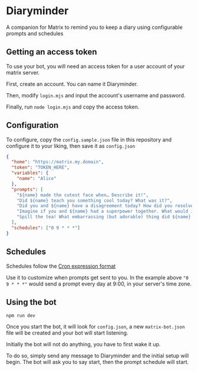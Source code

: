 # Diaryminder

A companion for Matrix to remind you to keep a diary using configurable prompts and schedules

## Getting an access token

To use your bot, you will need an access token for a user account of your matrix server.

First, create an account. You can name it Diaryminder.

Then, modify `login.mjs` and input the account's username and password.

Finally, run `node login.mjs` and copy the access token.

## Configuration

To configure, copy the `config.sample.json` file in this repository and configure it to your liking, then save it as `config.json`

```json
{
  "home": "https://matrix.my.domain",
  "token": "TOKEN_HERE",
  "variables": {
    "name": "Alice"
  },
  "prompts": [
    "${name} made the cutest face when… Describe it!",
    "Did ${name} teach you something cool today? What was it?",
    "Did you and ${name} have a disagreement today? How did you resolve it in a way that strengthened your connection?",
    "Imagine if you and ${name} had a superpower together. What would it be and what would you do?",
    "Spill the tea! What embarrassing (but adorable) thing did ${name} do?"
  ],
  "schedules": ["0 9 * * *"]
}
```

## Schedules

Schedules follow the [Cron expression format](https://crontab.cronhub.io/)

Use it to customize when prompts get sent to you. In the example above `"0 9 * * *"` would send a prompt every day at 9:00, in your server's time zone.

## Using the bot

```
npm run dev
```

Once you start the bot, it will look for `config.json`, a new `matrix-bot.json` file will be created and your bot will start listening.

Initially the bot will not do anything, you have to first wake it up.

To do so, simply send any message to Diaryminder and the initial setup will begin. The bot will ask you to say start, then the prompt schedule will start.

